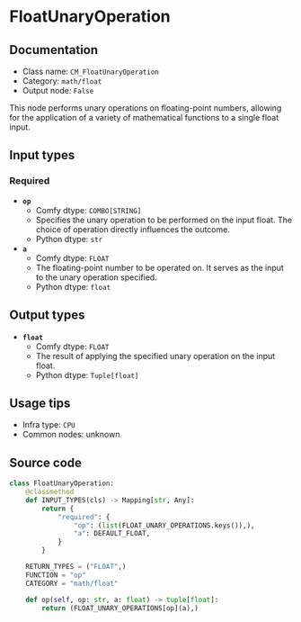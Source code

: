 # FloatUnaryOperation
## Documentation
- Class name: `CM_FloatUnaryOperation`
- Category: `math/float`
- Output node: `False`

This node performs unary operations on floating-point numbers, allowing for the application of a variety of mathematical functions to a single float input.
## Input types
### Required
- **`op`**
    - Comfy dtype: `COMBO[STRING]`
    - Specifies the unary operation to be performed on the input float. The choice of operation directly influences the outcome.
    - Python dtype: `str`
- **`a`**
    - Comfy dtype: `FLOAT`
    - The floating-point number to be operated on. It serves as the input to the unary operation specified.
    - Python dtype: `float`
## Output types
- **`float`**
    - Comfy dtype: `FLOAT`
    - The result of applying the specified unary operation on the input float.
    - Python dtype: `Tuple[float]`
## Usage tips
- Infra type: `CPU`
- Common nodes: unknown


## Source code
```python
class FloatUnaryOperation:
    @classmethod
    def INPUT_TYPES(cls) -> Mapping[str, Any]:
        return {
            "required": {
                "op": (list(FLOAT_UNARY_OPERATIONS.keys()),),
                "a": DEFAULT_FLOAT,
            }
        }

    RETURN_TYPES = ("FLOAT",)
    FUNCTION = "op"
    CATEGORY = "math/float"

    def op(self, op: str, a: float) -> tuple[float]:
        return (FLOAT_UNARY_OPERATIONS[op](a),)

```
